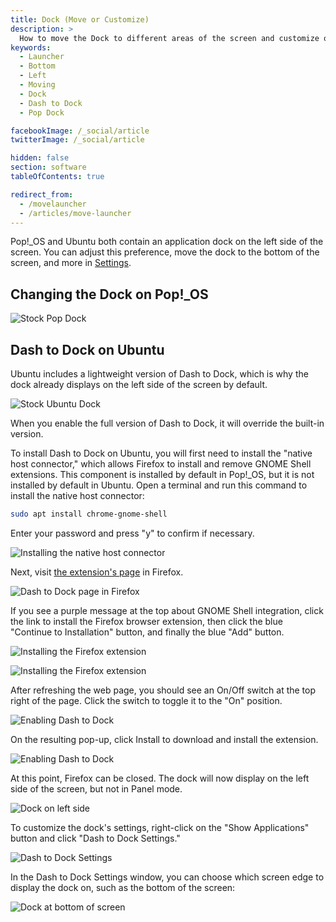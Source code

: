 ```yaml
---
title: Dock (Move or Customize)
description: >
  How to move the Dock to different areas of the screen and customize other settings.
keywords:
  - Launcher
  - Bottom
  - Left
  - Moving
  - Dock
  - Dash to Dock
  - Pop Dock

facebookImage: /_social/article
twitterImage: /_social/article

hidden: false
section: software
tableOfContents: true

redirect_from:
  - /movelauncher
  - /articles/move-launcher
---
```


Pop!\_OS and Ubuntu both contain an application dock on the left side of the screen. You can adjust this preference, move the dock to the bottom of the screen, and more in <u>Settings</u>.

## Changing the Dock on Pop!\_OS

![Stock Pop Dock](/images/customize-dock/pop-dock.png)

## Dash to Dock on Ubuntu

Ubuntu includes a lightweight version of Dash to Dock, which is why the dock already displays on the left side of the screen by default. 

![Stock Ubuntu Dock](/images/customize-dock/ubuntu-dock.png)

When you enable the full version of Dash to Dock, it will override the built-in version.

To install Dash to Dock on Ubuntu, you will first need to install the "native host connector," which allows Firefox to install and remove GNOME Shell extensions. This component is installed by default in Pop!\_OS, but it is not installed by default in Ubuntu. Open a terminal and run this command to install the native host connector:

```bash
sudo apt install chrome-gnome-shell
```

Enter your password and press "y" to confirm if necessary.

![Installing the native host connector](/images/dash-to-dock/ubuntu-native-host-connector.png)

Next, visit [the extension's page](https://extensions.gnome.org/extension/307/dash-to-dock/) in Firefox.

![Dash to Dock page in Firefox](/images/dash-to-dock/ubuntu-firefox1.png)

If you see a purple message at the top about GNOME Shell integration, click the link to install the Firefox browser extension, then click the blue "Continue to Installation" button, and finally the blue "Add" button.

![Installing the Firefox extension](/images/dash-to-dock/ubuntu-firefox2.png)

![Installing the Firefox extension](/images/dash-to-dock/ubuntu-firefox3.png)

After refreshing the web page, you should see an On/Off switch at the top right of the page. Click the switch to toggle it to the "On" position.

![Enabling Dash to Dock](/images/dash-to-dock/ubuntu-firefox4.png)

On the resulting pop-up, click Install to download and install the extension.

![Enabling Dash to Dock](/images/dash-to-dock/ubuntu-install-extension.png)

At this point, Firefox can be closed. The dock will now display on the left side of the screen, but not in Panel mode.

![Dock on left side](/images/dash-to-dock/ubuntu-launcher1.png)

To customize the dock's settings, right-click on the "Show Applications" button and click "Dash to Dock Settings."

![Dash to Dock Settings](/images/dash-to-dock/ubuntu-launcher2.png)

In the Dash to Dock Settings window, you can choose which screen edge to display the dock on, such as the bottom of the screen:

![Dock at bottom of screen](/images/dash-to-dock/ubuntu-launcher3.png)
